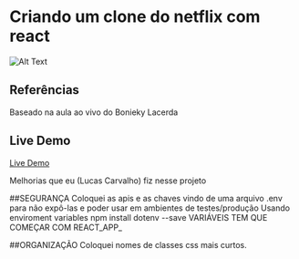 # Criando um clone do netflix com react

![Alt Text](https://github.com/almcarvalho/netflixclone/blob/main/public/demo/demo.gif)

## Referências

Baseado na aula ao vivo do Bonieky Lacerda


## Live Demo 
<a href="https://aquamarine-kitten-beaa02.netlify.app/">Live Demo</a>



Melhorias que eu (Lucas Carvalho) fiz nesse projeto

##SEGURANÇA
Coloquei as apis e as chaves vindo de uma arquivo .env para não expô-las e
poder usar em ambientes de testes/produção
Usando enviroment variables
npm install dotenv --save
VARIÁVEIS TEM QUE COMEÇAR COM REACT_APP_

##ORGANIZAÇÃO
Coloquei nomes de classes css mais curtos.

